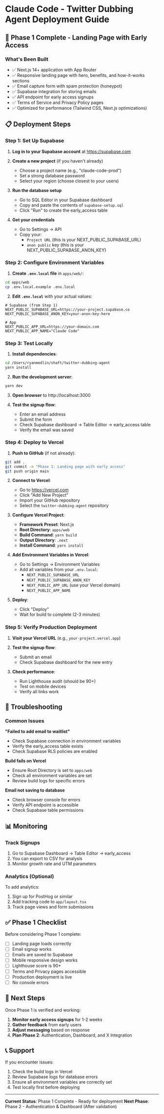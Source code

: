 # Claude Code - Twitter Dubbing Agent Deployment Guide

## 🚀 Phase 1 Complete - Landing Page with Early Access

### What's Been Built
- ✅ Next.js 14+ application with App Router
- ✅ Responsive landing page with hero, benefits, and how-it-works sections
- ✅ Email capture form with spam protection (honeypot)
- ✅ Supabase integration for storing emails
- ✅ API endpoint for early access signups
- ✅ Terms of Service and Privacy Policy pages
- ✅ Optimized for performance (Tailwind CSS, Next.js optimizations)

## 📋 Deployment Steps

### Step 1: Set Up Supabase

1. **Log in to your Supabase account** at https://supabase.com

2. **Create a new project** (if you haven't already)
   - Choose a project name (e.g., "claude-code-prod")
   - Set a strong database password
   - Select your region (choose closest to your users)

3. **Run the database setup**
   - Go to SQL Editor in your Supabase dashboard
   - Copy and paste the contents of `supabase-setup.sql`
   - Click "Run" to create the early_access table

4. **Get your credentials**
   - Go to Settings → API
   - Copy your:
     - `Project URL` (this is your NEXT_PUBLIC_SUPABASE_URL)
     - `anon public` key (this is your NEXT_PUBLIC_SUPABASE_ANON_KEY)

### Step 2: Configure Environment Variables

1. **Create `.env.local` file** in `apps/web/`:
```bash
cd apps/web
cp .env.local.example .env.local
```

2. **Edit `.env.local`** with your actual values:
```env
# Supabase (from Step 1)
NEXT_PUBLIC_SUPABASE_URL=https://your-project.supabase.co
NEXT_PUBLIC_SUPABASE_ANON_KEY=your-anon-key-here

# App
NEXT_PUBLIC_APP_URL=https://your-domain.com
NEXT_PUBLIC_APP_NAME="Claude Code"
```

### Step 3: Test Locally

1. **Install dependencies**:
```bash
cd /Users/ryanmedlin/shaft/twitter-dubbing-agent
yarn install
```

2. **Run the development server**:
```bash
yarn dev
```

3. **Open browser** to http://localhost:3000

4. **Test the signup flow**:
   - Enter an email address
   - Submit the form
   - Check Supabase dashboard → Table Editor → early_access table
   - Verify the email was saved

### Step 4: Deploy to Vercel

1. **Push to GitHub** (if not already):
```bash
git add .
git commit -m "Phase 1: Landing page with early access"
git push origin main
```

2. **Connect to Vercel**:
   - Go to https://vercel.com
   - Click "Add New Project"
   - Import your GitHub repository
   - Select the `twitter-dubbing-agent` repository

3. **Configure Vercel Project**:
   - **Framework Preset**: Next.js
   - **Root Directory**: `apps/web`
   - **Build Command**: `yarn build`
   - **Output Directory**: `.next`
   - **Install Command**: `yarn install`

4. **Add Environment Variables in Vercel**:
   - Go to Settings → Environment Variables
   - Add all variables from your `.env.local`:
     - `NEXT_PUBLIC_SUPABASE_URL`
     - `NEXT_PUBLIC_SUPABASE_ANON_KEY`
     - `NEXT_PUBLIC_APP_URL` (use your Vercel domain)
     - `NEXT_PUBLIC_APP_NAME`

5. **Deploy**:
   - Click "Deploy"
   - Wait for build to complete (2-3 minutes)

### Step 5: Verify Production Deployment

1. **Visit your Vercel URL** (e.g., `your-project.vercel.app`)

2. **Test the signup flow**:
   - Submit an email
   - Check Supabase dashboard for the new entry

3. **Check performance**:
   - Run Lighthouse audit (should be 90+)
   - Test on mobile devices
   - Verify all links work

## 🔧 Troubleshooting

### Common Issues

**"Failed to add email to waitlist"**
- Check Supabase connection in environment variables
- Verify the early_access table exists
- Check Supabase RLS policies are enabled

**Build fails on Vercel**
- Ensure Root Directory is set to `apps/web`
- Check all environment variables are set
- Review build logs for specific errors

**Email not saving to database**
- Check browser console for errors
- Verify API endpoint is accessible
- Check Supabase table permissions

## 📊 Monitoring

### Track Signups
1. Go to Supabase Dashboard → Table Editor → early_access
2. You can export to CSV for analysis
3. Monitor growth rate and UTM parameters

### Analytics (Optional)
To add analytics:
1. Sign up for PostHog or similar
2. Add tracking code to `app/layout.tsx`
3. Track page views and form submissions

## ✅ Phase 1 Checklist

Before considering Phase 1 complete:
- [ ] Landing page loads correctly
- [ ] Email signup works
- [ ] Emails are saved to Supabase
- [ ] Mobile responsive design works
- [ ] Lighthouse score is 90+
- [ ] Terms and Privacy pages accessible
- [ ] Production deployment is live
- [ ] No console errors

## 🎉 Next Steps

Once Phase 1 is verified and working:

1. **Monitor early access signups** for 1-2 weeks
2. **Gather feedback** from early users
3. **Adjust messaging** based on response
4. **Plan Phase 2**: Authentication, Dashboard, and X Integration

## 📞 Support

If you encounter issues:
1. Check the build logs in Vercel
2. Review Supabase logs for database errors
3. Ensure all environment variables are correctly set
4. Test locally first before deploying

---

**Current Status**: Phase 1 Complete - Ready for deployment
**Next Phase**: Phase 2 - Authentication & Dashboard (After validation)